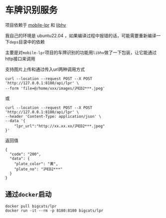# 车牌识别服务

项目依赖于 [mobile-lpr](https://github.com/xiangweizeng/mobile-lpr) 和 [libhv](https://github.com/ithewei/libhv)

我自己的环境是 ubuntu22.04 ，如果编译过程中报错的话，可能需要重新编译一下`deps`目录中的依赖

主要是对`mobile-lpr`项目的车牌识别的功能用`libhv`做了一下包装，让它能通过http接口来调用

支持图片上传和通过传入url两种调用方式

```shell
curl --location --request POST --X POST 'http://127.0.0.1:8180/api/lpr' \
--form 'file=@/home/xxx/images/沪ED2***.jpeg'
```
或
```shell
curl --location --request POST --X POST 'http://127.0.0.1:8180/api/lpr' \
--header 'Content-Type: application/json' \
--data '{
    "lpr_url":"http://xx.xx.xx/沪ED2***.jpeg"
}'
```

返回值
```shell
{
  "code": "200",
  "data": {
    "plate_color": "黄",
    "plate_no": "沪ED2***"
  }
}
```

## 通过`docker`启动
```shell
docker pull bigcats/lpr
docker run -it --rm -p 8180:8180 bigcats/lpr
```
